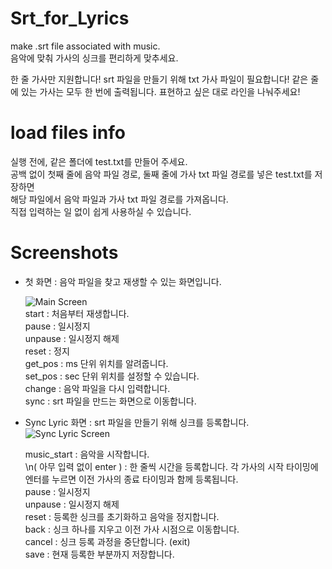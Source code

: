 # Srt_for_Lyrics
make .srt file associated with music.  
음악에 맞춰 가사의 싱크를 편리하게 맞추세요.  
  
한 줄 가사만 지원합니다!
srt 파일을 만들기 위해 txt 가사 파일이 필요합니다!
같은 줄에 있는 가사는 모두 한 번에 출력됩니다.
표현하고 싶은 대로 라인을 나눠주세요!

# load files info
실행 전에, 같은 폴더에 test.txt를 만들어 주세요.  
공백 없이 첫째 줄에 음악 파일 경로, 둘째 줄에 가사 txt 파일 경로를 넣은 test.txt를 저장하면  
해당 파일에서 음악 파일과 가사 txt 파일 경로를 가져옵니다.  
직접 입력하는 일 없이 쉽게 사용하실 수 있습니다.

# Screenshots
- 첫 화면 : 음악 파일을 찾고 재생할 수 있는 화면입니다.  
  
  ![Main Screen](https://user-images.githubusercontent.com/24859233/201835034-6d0cd8bb-069b-4e34-9905-a812ba37190d.png)  
  start : 처음부터 재생합니다.  
  pause : 일시정지  
  unpause : 일시정지 해제  
  reset : 정지  
  get_pos : ms 단위 위치를 알려줍니다.  
  set_pos : sec 단위 위치를 설정할 수 있습니다.  
  change : 음악 파일을 다시 입력합니다.  
  sync : srt 파일을 만드는 화면으로 이동합니다.  
  
  
- Sync Lyric 화면 : srt 파일을 만들기 위해 싱크를 등록합니다.
  ![Sync Lyric Screen](https://user-images.githubusercontent.com/24859233/201836485-4c081c82-9cbf-4097-91b8-ff0ca300f4f7.png)  
  
  music_start : 음악을 시작합니다.  
  \n( 아무 입력 없이 enter ) : 한 줄씩 시간을 등록합니다. 각 가사의 시작 타이밍에 엔터를 누르면 이전 가사의 종료 타이밍과 함께 등록됩니다.  
  pause : 일시정지  
  unpause : 일시정지 해제  
  reset : 등록한 싱크를 초기화하고 음악을 정지합니다.  
  back : 싱크 하나를 지우고 이전 가사 시점으로 이동합니다.  
  cancel : 싱크 등록 과정을 중단합니다. (exit)  
  save : 현재 등록한 부분까지 저장합니다.  
  
